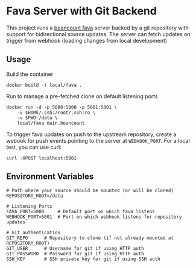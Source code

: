# Fava Server with Git Backend

This project runs a [beancount fava](https://beancount.github.io/fava/) server backed by a git repository with support for bidirectional source updates.
The server can fetch updates on trigger from webhook (loading changes from local development)

## Usage

Build the container

    docker build -t local/fava .

Run to manage a pre-fetched clone on default listening ports

    docker run -d -p 5000:5000 -p 5001:5001 \
        -v $HOME/.ssh:/root/.ssh:ro \
        -v $PWD:/data \
        local/fava main.beancount

To trigger fava updates on push to the upstream repository, create a webook for push events pointing to the server at `WEBHOOK_PORT`.
For a local test, you can use curl:

    curl -XPOST localhost:5001

## Environment Variables

    # Path where your source should be mounted (or will be cloned)
    REPOSITORY_ROOT=/data

    # Listening Ports
    FAVA_PORT=5000     # Default port on which fava listens
    WEBHOOK_PORT=5001  # Port on which webhook listens for repository updates

    # Git authentication
    GIT_REPO      # Repository to clone (if not already mounted at REPOSITORY_ROOT)
    GIT_USER      # Username for git if using HTTP auth
    GIT_PASSWORD  # Password for git if using HTTP auth
    SSH_KEY       # SSH private key for git if using SSH auth
